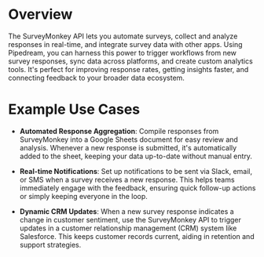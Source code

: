 # Overview

The SurveyMonkey API lets you automate surveys, collect and analyze responses in real-time, and integrate survey data with other apps. Using Pipedream, you can harness this power to trigger workflows from new survey responses, sync data across platforms, and create custom analytics tools. It's perfect for improving response rates, getting insights faster, and connecting feedback to your broader data ecosystem.

# Example Use Cases

- **Automated Response Aggregation**: Compile responses from SurveyMonkey into a Google Sheets document for easy review and analysis. Whenever a new response is submitted, it's automatically added to the sheet, keeping your data up-to-date without manual entry.

- **Real-time Notifications**: Set up notifications to be sent via Slack, email, or SMS when a survey receives a new response. This helps teams immediately engage with the feedback, ensuring quick follow-up actions or simply keeping everyone in the loop.

- **Dynamic CRM Updates**: When a new survey response indicates a change in customer sentiment, use the SurveyMonkey API to trigger updates in a customer relationship management (CRM) system like Salesforce. This keeps customer records current, aiding in retention and support strategies.
